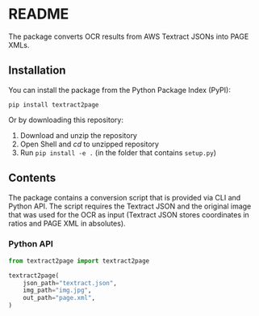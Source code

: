 # README

The package converts OCR results from AWS Textract JSONs into PAGE XMLs. 


## Installation

You can install the package from the Python Package Index (PyPI):

`pip install textract2page`

Or by downloading this repository:

1. Download and unzip the repository
2. Open Shell and _cd_ to unzipped repository
3. Run `pip install -e .` (in the folder that contains ```setup.py```)

## Contents

The package contains a conversion script that is provided via CLI and Python API. The script requires the Textract JSON and the original image that was used for the OCR as input (Textract JSON stores coordinates in ratios and PAGE XML in absolutes).

### Python API

```python
from textract2page import textract2page

textract2page(
    json_path="textract.json",
    img_path="img.jpg",    
    out_path="page.xml",
)

```